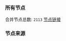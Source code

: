 ### 所有节点
合并节点总数: `2113`
[节点链接](https://raw.githubusercontent.com/rzhy1/11/master/sub/sub_merge_base64.txt)

### 节点来源